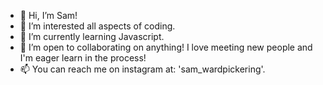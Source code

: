 - 👋 Hi, I’m Sam!
- 👀 I’m interested all aspects of coding.
- 🌱 I’m currently learning Javascript.
- 💞️ I’m open to collaborating on anything! I love meeting new people and I'm eager learn in the process!
- 📫 You can reach me on instagram at: 'sam_wardpickering'.

<!---
itssamcuz/itssamcuz is a ✨ special ✨ repository because its `README.md` (this file) appears on your GitHub profile.
You can click the Preview link to take a look at your changes.
--->
